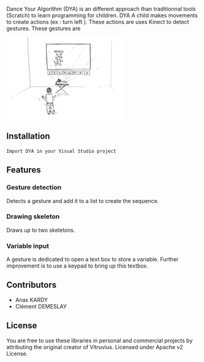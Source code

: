Dance Your Algorithm (DYA) is an different approach than traditionnal tools (Scratch) to learn programming for children. DYA
A child makes movements to create actions (ex : turn left ). These actions are  uses Kinect to detect gestures. These gestures are 

![DYA](https://raw.githubusercontent.com/vince012/danceYourAlgorithm/master/position_camera.PNG)

## Installation
	Import DYA in your Visual Studio project	
## Features

### Gesture detection
        
Detects a gesture and add it to a list to create the sequence.

### Drawing skeleton

Draws up to two skeletons.

### Variable input

A gesture is dedicated to open a text box to store a variable. Further improvement is to use a keypad to
bring up this textbox.

## Contributors
* Anas KARDY
* Clément DEMESLAY

## License
You are free to use these libraries in personal and commercial projects by attributing the original creator of Vitruvius. Licensed under Apache v2 License.
